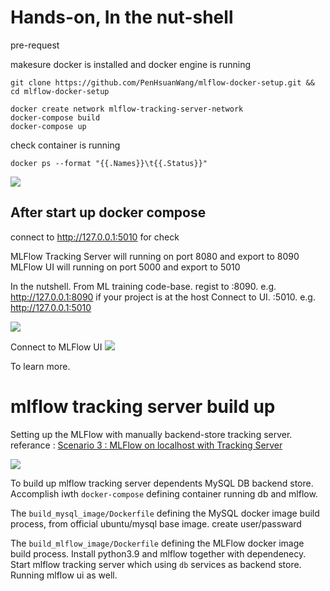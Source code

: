 # Hands-on, In the nut-shell

pre-request

makesure docker is installed and docker engine is running

```
git clone https://github.com/PenHsuanWang/mlflow-docker-setup.git && cd mlflow-docker-setup 

docker create network mlflow-tracking-server-network  
docker-compose build  
docker-compose up  

```

check container is running

```
docker ps --format "{{.Names}}\t{{.Status}}"
```

![](https://i.imgur.com/n9cNPqM.png)

## After start up docker compose

connect to 
http://127.0.0.1:5010 for check


MLFlow Tracking Server will running on port 8080 and export to 8090
MLFlow UI will running on port 5000 and export to 5010

In the nutshell.
From ML training code-base. regist to <your server ip>:8090. e.g. http://127.0.0.1:8090 if your project is at the host
Connect to UI. <your server ip>:5010. e.g. http://127.0.0.1:5010

![](https://i.imgur.com/4HiepDj.png)

Connect to MLFlow UI
![](https://i.imgur.com/OJ5GNLv.png)

To learn more.

# mlflow tracking server build up

Setting up the MLFlow with manually backend-store tracking server.
referance : [Scenario 3 : MLFlow on localhost with Tracking Server](https://www.mlflow.org/docs/latest/tracking.html#scenario-3-mlflow-on-localhost-with-tracking-server)

![](https://i.imgur.com/fXobd7l.png)

To build up mlflow tracking server dependents MySQL DB backend store.
Accomplish iwth `docker-compose` defining container running db and mlflow.

The `build_mysql_image/Dockerfile` defining the MySQL docker image build process, from official ubuntu/mysql base image.
create user/passward

The `build_mlflow_image/Dockerfile` defining the MLFlow docker image build process. Install python3.9 and mlflow together with dependenecy.
Start mlflow tracking server which using `db` services as backend store. Running mlflow ui as well.





